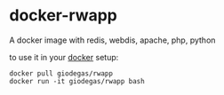 # docker-rwapp
A docker image with redis, webdis, apache, php, python

to use it in your [docker](http://docker.com) setup:

    docker pull giodegas/rwapp
    docker run -it giodegas/rwapp bash
    

